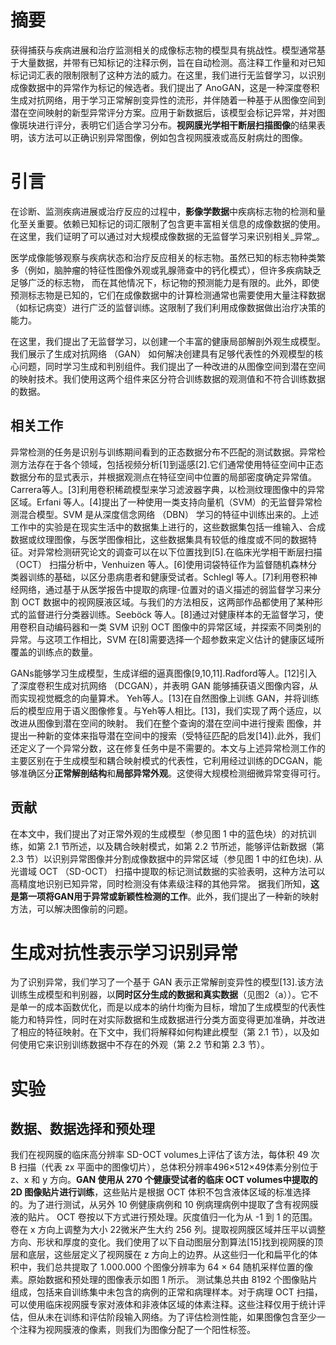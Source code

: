 # 摘要

获得捕获与疾病进展和治疗监测相关的成像标志物的模型具有挑战性。模型通常基于大量数据，并带有已知标记的注释示例，旨在自动检测。高注释工作量和对已知标记词汇表的限制限制了这种方法的威力。在这里，我们进行无监督学习，以识别成像数据中的异常作为标记的候选者。我们提出了 AnoGAN，这是一种深度卷积生成对抗网络，用于学习正常解剖变异性的流形，并伴随着一种基于从图像空间到潜在空间映射的新型异常评分方案。应用于新数据后，该模型会标记异常，并对图像斑块进行评分，表明它们适合学习分布。**视网膜光学相干断层扫描图像**的结果表明，该方法可以正确识别异常图像，例如包含视网膜液或高反射病灶的图像。

# 引言

在诊断、监测疾病进展或治疗反应的过程中，**影像学数据**中疾病标志物的检测和量化至关重要。依赖已知标记的词汇限制了包含更丰富相关信息的成像数据的使用。在这里，我们证明了可以通过对大规模成像数据的无监督学习来识别相关_异常_。

医学成像能够观察与疾病状态和治疗反应相关的标志物。虽然已知的标志物种类繁多（例如，脑肿瘤的特征性图像外观或乳腺筛查中的钙化模式），但许多疾病缺乏足够广泛的标志物， 而在其他情况下，标记物的预测能力是有限的。此外，即使预测标志物是已知的，它们在成像数据中的计算检测通常也需要使用大量注释数据（如标记病变）进行广泛的监督训练。这限制了我们利用成像数据做出治疗决策的能力。

在这里，我们提出了无监督学习，以创建一个丰富的健康局部解剖外观生成模型。我们展示了生成对抗网络 （GAN） 如何解决创建具有足够代表性的外观模型的核心问题，同时学习生成和判别组件。我们提出了一种改进的从图像空间到潜在空间的映射技术。我们使用这两个组件来区分符合训练数据的观测值和不符合训练数据的数据。

## 相关工作

异常检测的任务是识别与训练期间看到的正态数据分布不匹配的测试数据。异常检测方法存在于各个领域，包括视频分析[1]到遥感[2].它们通常使用特征空间中正态数据分布的显式表示，并根据观测点在特征空间中位置的局部密度确定异常值。Carrera等人。[3]利用卷积稀疏模型来学习滤波器字典，以检测纹理图像中的异常区域。Erfani 等人。[4]提出了一种使用一类支持向量机（SVM）的无监督异常检测混合模型。SVM 是从深度信念网络 （DBN） 学习的特征中训练出来的。上述工作中的实验是在现实生活中的数据集上进行的，这些数据集包括一维输入、合成数据或纹理图像，与医学图像相比，这些数据集具有较低的维度或不同的数据特征。对异常检测研究论文的调查可以在以下位置找到[5].在临床光学相干断层扫描 （OCT） 扫描分析中，Venhuizen 等人。[6]使用词袋特征作为监督随机森林分类器训练的基础，以区分患病患者和健康受试者。Schlegl 等人。[7]利用卷积神经网络，通过基于从医学报告中提取的病理-位置对的语义描述的弱监督学习来分割 OCT 数据中的视网膜液区域。与我们的方法相反，这两部作品都使用了某种形式的监督进行分类器训练。Seeböck 等人。[8]通过对健康样本的无监督学习，使用卷积自动编码器和一类 SVM 识别 OCT 图像中的异常区域，并探索不同类别的异常。与这项工作相比，SVM 在[8]需要选择一个超参数来定义估计的健康区域所覆盖的训练点的数量。

GANs能够学习生成模型，生成详细的逼真图像[9,10,11].Radford等人。[12]引入了深度卷积生成对抗网络 （DCGAN），并表明 GAN 能够捕获语义图像内容，从而实现视觉概念的向量算术。 Yeh等人。[13]在自然图像上训练 GAN，并将训练后的模型应用于语义图像修复。与Yeh等人相比。[13]，我们实现了两个适应，以改进从图像到潜在空间的映射。 我们在整个查询的潜在空间中进行搜索 图像，并提出一种新的变体来指导潜在空间中的搜索（受特征匹配的启发[14]).此外，我们还定义了一个异常分数，这在修复任务中是不需要的。本文与上述异常检测工作的主要区别在于生成模型和耦合映射模式的代表性，它利用经过训练的DCGAN，能够准确区分**正常解剖结构**和**局部异常外观**。这使得大规模检测细微异常变得可行。

## 贡献

在本文中，我们提出了对正常外观的生成模型（参见图 1 中的蓝色块）的对抗训练，如第 2.1 节所述，以及耦合映射模式，如第 2.2 节所述，能够评估新数据（第 2.3 节）以识别异常图像并分割成像数据中的异常区域（参见图 1 中的红色块). 从光谱域 OCT （SD-OCT） 扫描中提取的标记测试数据的实验表明，这种方法可以高精度地识别已知异常，同时检测没有体素级注释的其他异常。 据我们所知，**这是第一项将GAN用于异常或新颖性检测的工作**。此外，我们提出了一种新的映射方法，可以解决图像前的问题。

# 生成对抗性表示学习识别异常

为了识别异常，我们学习了一个基于 GAN 表示正常解剖变异性的模型[13].该方法训练生成模型和判别器，以**同时区分生成的数据和真实数据**（见图2（a））。它不是单一的成本函数优化，而是以成本的纳什均衡为目标，增加了生成模型的代表性能力和特异性，同时在对实际数据和生成数据进行分类方面变得更加准确，并改进了相应的特征映射。在下文中，我们将解释如何构建此模型（第 2.1 节），以及如何使用它来识别训练数据中不存在的外观（第 2.2 节和第 2.3 节）。

# 实验

## 数据、数据选择和预处理

我们在视网膜的临床高分辨率 SD-OCT volumes上评估了该方法，每体积 49 次 B 扫描（代表 zx 平面中的图像切片），总体积分辨率496×512×49体素分别位于 z、x 和 y 方向。**GAN 使用从 270 个健康受试者的临床 OCT volumes中提取的 2D 图像贴片进行训练**，这些贴片是根据 OCT 体积不包含液体区域的标准选择的。为了进行测试，从另外 10 例健康病例和 10 例病理病例中提取了含有视网膜液的贴片。 OCT 卷按以下方式进行预处理。灰度值归一化为从 -1 到 1 的范围。卷在 x 方向上调整为大小 22微米产生大约 256 列。提取视网膜区域并压平以调整方向、形状和厚度的变化。我们使用了以下自动图层分割算法[15]找到视网膜的顶层和底层，这些层定义了视网膜在 z 方向上的边界。从这些归一化和扁平化的体积中，我们总共提取了 1.000.000 个图像分辨率为 64 × 64 随机采样位置的像素。原始数据和预处理的图像表示如图 1 所示。 测试集总共由 8192 个图像贴片组成，包括来自训练集中未包含的病例的正常和病理样本。对于病理 OCT 扫描，可以使用临床视网膜专家对液体和非液体区域的体素注释。这些注释仅用于统计评估，但从未在训练和评估阶段输入网络。为了评估检测性能，如果图像包含至少一个注释为视网膜液的像素，则我们为图像分配了一个阳性标签。